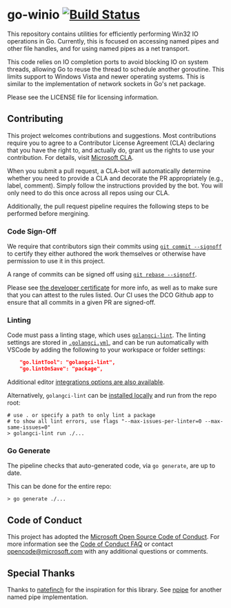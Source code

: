 # go-winio [![Build Status](https://github.com/microsoft/go-winio/actions/workflows/ci.yml/badge.svg)](https://github.com/microsoft/go-winio/actions/workflows/ci.yml)

This repository contains utilities for efficiently performing Win32 IO operations in
Go. Currently, this is focused on accessing named pipes and other file handles, and
for using named pipes as a net transport.

This code relies on IO completion ports to avoid blocking IO on system threads, allowing Go
to reuse the thread to schedule another goroutine. This limits support to Windows Vista and
newer operating systems. This is similar to the implementation of network sockets in Go's net
package.

Please see the LICENSE file for licensing information.

## Contributing

This project welcomes contributions and suggestions.
Most contributions require you to agree to a Contributor License Agreement (CLA) declaring that
you have the right to, and actually do, grant us the rights to use your contribution.
For details, visit [Microsoft CLA](https://cla.microsoft.com).

When you submit a pull request, a CLA-bot will automatically determine whether you need to
provide a CLA and decorate the PR appropriately (e.g., label, comment).
Simply follow the instructions provided by the bot.
You will only need to do this once across all repos using our CLA.

Additionally, the pull request pipeline requires the following steps to be performed before
mergining.

### Code Sign-Off

We require that contributors sign their commits using [`git commit --signoff`][git-commit-s]
to certify they either authored the work themselves or otherwise have permission to use it in this project.

A range of commits can be signed off using [`git rebase --signoff`][git-rebase-s].

Please see [the developer certificate](https://developercertificate.org) for more info,
as well as to make sure that you can attest to the rules listed.
Our CI uses the DCO Github app to ensure that all commits in a given PR are signed-off.

### Linting

Code must pass a linting stage, which uses [`golangci-lint`][lint].
The linting settings are stored in [`.golangci.yml`](./.golangci.yml), and can be run
automatically with VSCode by adding the following to your workspace or folder settings:

```json
    "go.lintTool": "golangci-lint",
    "go.lintOnSave": "package",
```

Additional editor [integrations options are also available][lint-ide].

Alternatively, `golangci-lint` can be [installed locally][lint-install] and run from the repo root:

```shell
# use . or specify a path to only lint a package
# to show all lint errors, use flags "--max-issues-per-linter=0 --max-same-issues=0"
> golangci-lint run ./...
```

### Go Generate

The pipeline checks that auto-generated code, via `go generate`, are up to date.

This can be done for the entire repo:

```shell
> go generate ./...
```

## Code of Conduct

This project has adopted the [Microsoft Open Source Code of Conduct](https://opensource.microsoft.com/codeofconduct/).
For more information see the [Code of Conduct FAQ](https://opensource.microsoft.com/codeofconduct/faq/) or
contact [opencode@microsoft.com](mailto:opencode@microsoft.com) with any additional questions or comments.

## Special Thanks

Thanks to [natefinch][natefinch] for the inspiration for this library.
See [npipe](https://github.com/natefinch/npipe) for another named pipe implementation.

[lint]: https://golangci-lint.run/
[lint-ide]: https://golangci-lint.run/docs/welcome/integrations/
[lint-install]: https://golangci-lint.run/docs/welcome/install/

[git-commit-s]: https://git-scm.com/docs/git-commit#Documentation/git-commit.txt--s
[git-rebase-s]: https://git-scm.com/docs/git-rebase#Documentation/git-rebase.txt---signoff

[natefinch]: https://github.com/natefinch
